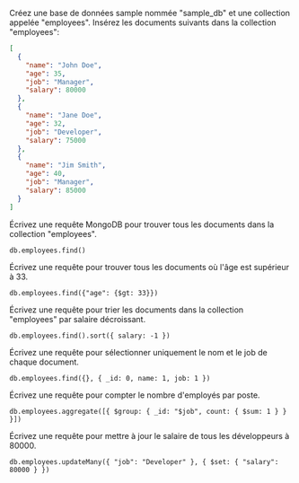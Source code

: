 Créez une base de données sample nommée "sample_db" et une collection appelée "employees".
Insérez les documents suivants dans la collection "employees":

```json
[
  {
    "name": "John Doe",
    "age": 35,
    "job": "Manager",
    "salary": 80000
  },
  {
    "name": "Jane Doe",
    "age": 32,
    "job": "Developer",
    "salary": 75000
  },
  {
    "name": "Jim Smith",
    "age": 40,
    "job": "Manager",
    "salary": 85000
  }
]
```

Écrivez une requête MongoDB pour trouver tous les documents dans la collection "employees".

```shell
db.employees.find()
```

Écrivez une requête pour trouver tous les documents où l'âge est supérieur à 33.

```shell
db.employees.find({"age": {$gt: 33}})
```

Écrivez une requête pour trier les documents dans la collection "employees" par salaire décroissant.

```shell
db.employees.find().sort({ salary: -1 })
```

Écrivez une requête pour sélectionner uniquement le nom et le job de chaque document.

```shell
db.employees.find({}, { _id: 0, name: 1, job: 1 })
```

Écrivez une requête pour compter le nombre d'employés par poste.

```shell
db.employees.aggregate([{ $group: { _id: "$job", count: { $sum: 1 } } }])
```

Écrivez une requête pour mettre à jour le salaire de tous les développeurs à 80000.

```shell
db.employees.updateMany({ "job": "Developer" }, { $set: { "salary": 80000 } })
```